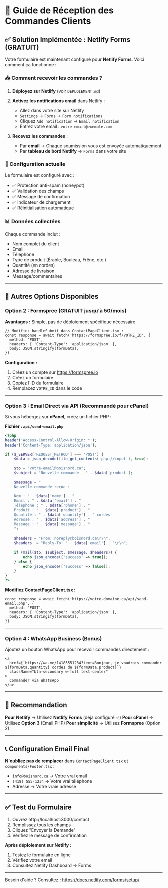 # 📧 Guide de Réception des Commandes Clients

## ✅ Solution Implémentée : Netlify Forms (GRATUIT)

Votre formulaire est maintenant configuré pour **Netlify Forms**. Voici comment ça fonctionne :

### 📥 Comment recevoir les commandes ?

1. **Déployez sur Netlify** (voir `DEPLOIEMENT.md`)
2. **Activez les notifications email** dans Netlify :
   - Allez dans votre site sur Netlify
   - `Settings` → `Forms` → `Form notifications`
   - Cliquez `Add notification` → `Email notification`
   - Entrez votre email : `votre-email@exemple.com`

3. **Recevez les commandes** :
   - Par **email** → Chaque soumission vous est envoyée automatiquement
   - Par **tableau de bord Netlify** → `Forms` dans votre site

### 🔧 Configuration actuelle

Le formulaire est configuré avec :
- ✅ Protection anti-spam (honeypot)
- ✅ Validation des champs
- ✅ Message de confirmation
- ✅ Indicateur de chargement
- ✅ Réinitialisation automatique

### 📊 Données collectées

Chaque commande inclut :
- Nom complet du client
- Email
- Téléphone
- Type de produit (Érable, Bouleau, Frêne, etc.)
- Quantité (en cordes)
- Adresse de livraison
- Message/commentaires

---

## 🔀 Autres Options Disponibles

### Option 2 : Formspree (GRATUIT jusqu'à 50/mois)

**Avantages :** Simple, pas de déploiement spécifique nécessaire

```tsx
// Modifiez handleSubmit dans ContactPageClient.tsx :
const response = await fetch('https://formspree.io/f/VOTRE_ID', {
  method: 'POST',
  headers: { 'Content-Type': 'application/json' },
  body: JSON.stringify(formData),
})
```

**Configuration :**
1. Créez un compte sur https://formspree.io
2. Créez un formulaire
3. Copiez l'ID du formulaire
4. Remplacez `VOTRE_ID` dans le code

---

### Option 3 : Email Direct via API (Recommandé pour cPanel)

Si vous hébergez sur **cPanel**, créez un fichier PHP :

**Fichier : `api/send-email.php`**
```php
<?php
header('Access-Control-Allow-Origin: *');
header('Content-Type: application/json');

if ($_SERVER['REQUEST_METHOD'] === 'POST') {
    $data = json_decode(file_get_contents('php://input'), true);
    
    $to = "votre-email@boisnord.ca";
    $subject = "Nouvelle commande - " . $data['product'];
    
    $message = "
    Nouvelle commande reçue :
    
    Nom : " . $data['name'] . "
    Email : " . $data['email'] . "
    Téléphone : " . $data['phone'] . "
    Produit : " . $data['product'] . "
    Quantité : " . $data['quantity'] . " cordes
    Adresse : " . $data['address'] . "
    Message : " . $data['message'] . "
    ";
    
    $headers = "From: noreply@boisnord.ca\r\n";
    $headers .= "Reply-To: " . $data['email'] . "\r\n";
    
    if (mail($to, $subject, $message, $headers)) {
        echo json_encode(['success' => true]);
    } else {
        echo json_encode(['success' => false]);
    }
}
?>
```

**Modifiez ContactPageClient.tsx :**
```tsx
const response = await fetch('https://votre-domaine.ca/api/send-email.php', {
  method: 'POST',
  headers: { 'Content-Type': 'application/json' },
  body: JSON.stringify(formData),
})
```

---

### Option 4 : WhatsApp Business (Bonus)

Ajoutez un bouton WhatsApp pour recevoir commandes directement :

```tsx
<a 
  href={`https://wa.me/14185551234?text=Bonjour, je voudrais commander ${formData.quantity} cordes de ${formData.product}`}
  className="btn-secondary w-full text-center"
>
  Commander via WhatsApp
</a>
```

---

## 🎯 Recommandation

**Pour Netlify** → Utilisez **Netlify Forms** (déjà configuré ✅)
**Pour cPanel** → Utilisez **Option 3** (Email PHP)
**Pour simplicité** → Utilisez **Formspree** (Option 2)

---

## 📞 Configuration Email Final

**N'oubliez pas de remplacer** dans `ContactPageClient.tsx` et `components/Footer.tsx` :

- `info@boisnord.ca` → Votre vrai email
- `(418) 555-1234` → Votre vrai téléphone
- Adresse → Votre vraie adresse

---

## ✅ Test du Formulaire

1. Ouvrez http://localhost:3000/contact
2. Remplissez tous les champs
3. Cliquez "Envoyer la Demande"
4. Vérifiez le message de confirmation

**Après déploiement sur Netlify :**
1. Testez le formulaire en ligne
2. Vérifiez votre email
3. Consultez Netlify Dashboard → Forms

---

Besoin d'aide ? Consultez : https://docs.netlify.com/forms/setup/
